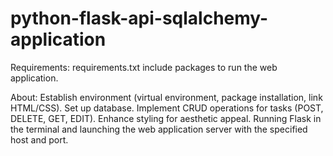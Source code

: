 # python-flask-api-sqlalchemy-application

Requirements:
requirements.txt include packages to run the web application.

About:
Establish environment (virtual environment, package installation, link HTML/CSS).
Set up database.
Implement CRUD operations for tasks (POST, DELETE, GET, EDIT).
Enhance styling for aesthetic appeal.
Running Flask in the terminal and launching the web application server with the specified host and port.
